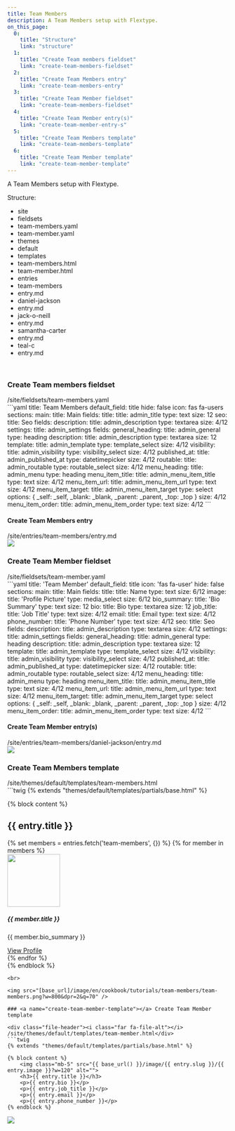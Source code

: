 ```yaml
---
title: Team Members
description: A Team Members setup with Flextype.
on_this_page:
  0:
    title: "Structure"
    link: "structure"
  1:
    title: "Create Team members fieldset"
    link: "create-team-members-fieldset"
  2:
    title: "Create Team Members entry"
    link: "create-team-members-entry"
  3:
    title: "Create Team Member fieldset"
    link: "create-team-members-fieldset"
  4:
    title: "Create Team Member entry(s)"
    link: "create-team-member-entry-s"
  5:
    title: "Create Team Members template"
    link: "create-team-members-template"
  6:
    title: "Create Team Member template"
    link: "create-team-member-template"
---
```


A Team Members setup with Flextype.<a name="structure"></a>

Structure:
<ul class="file-list">
    <li><i class="fas fa-folder"></i> site</li>
    <li class="file-list-level-2"><i class="fas fa-folder"></i> fieldsets</li>
    <li class="file-list-level-3"><i class="far fa-file-alt"></i> team-members.yaml</li>
    <li class="file-list-level-3"><i class="far fa-file-alt"></i> team-member.yaml</li>
    <li class="file-list-level-2"><i class="fas fa-folder"></i> themes</li>
    <li class="file-list-level-3"><i class="fas fa-folder"></i> default</li>
    <li class="file-list-level-4"><i class="fas fa-folder"></i> templates</li>
    <li class="file-list-level-5"><i class="far fa-file-alt"></i> team-members.html</li>
    <li class="file-list-level-5"><i class="far fa-file-alt"></i> team-member.html</li>
    <li class="file-list-level-2"><i class="fas fa-folder"></i> entries</li>
    <li class="file-list-level-3"><i class="fas fa-folder"></i> team-members</li>
    <li class="file-list-level-4"><i class="far fa-file-alt"></i> entry.md</li>
    <li class="file-list-level-4"><i class="fas fa-folder"></i> daniel-jackson</li>
    <li class="file-list-level-5"><i class="far fa-file-alt"></i> entry.md</li>
    <li class="file-list-level-4"><i class="fas fa-folder"></i> jack-o-neill</li>
    <li class="file-list-level-5"><i class="far fa-file-alt"></i> entry.md</li>
    <li class="file-list-level-4"><i class="fas fa-folder"></i> samantha-carter</li>
    <li class="file-list-level-5"><i class="far fa-file-alt"></i> entry.md</li>
    <li class="file-list-level-4"><i class="fas fa-folder"></i> teal-c</li>
    <li class="file-list-level-5"><i class="far fa-file-alt"></i> entry.md</li>
</ul>

<br>

### <a name="create-team-members-fieldset"></a> Create Team members fieldset

<div class="file-header"><i class="far fa-file-alt"></i> /site/fieldsets/team-members.yaml</div>
```yaml
title: Team Members
default_field: title
hide: false
icon: fas fa-users
sections:
  main:
    title: Main
    fields:
      title:
        title: admin_title
        type: text
        size: 12
  seo:
    title: Seo
    fields:
      description:
        title: admin_description
        type: textarea
        size: 4/12
  settings:
    title: admin_settings
    fields:
      general_heading:
        title: admin_general
        type: heading
      description:
        title: admin_description
        type: textarea
        size: 12
      template:
        title: admin_template
        type: template_select
        size: 4/12
      visibility:
        title: admin_visibility
        type: visibility_select
        size: 4/12
      published_at:
        title: admin_published_at
        type: datetimepicker
        size: 4/12
      routable:
        title: admin_routable
        type: routable_select
        size: 4/12
      menu_heading:
        title: admin_menu
        type: heading
      menu_item_title:
        title: admin_menu_item_title
        type: text
        size: 4/12
      menu_item_url:
        title: admin_menu_item_url
        type: text
        size: 4/12
      menu_item_target:
        title: admin_menu_item_target
        type: select
        options: { _self: _self, _blank: _blank, _parent: _parent, _top: _top }
        size: 4/12
      menu_item_order:
        title: admin_menu_item_order
        type: text
        size: 4/12
```

#### <a name="create-team-members-entry"></a> Create Team Members entry

<div class="file-list"><i class="far fa-file-alt"></i> /site/entries/team-members/entry.md</div>

<img src="[base_url]/image/en/cookbook/tutorials/team-members/create-team-members.png?w=800&dpr=2&q=70" />

### <a name="create-team-member-fieldset"></a> Create Team Member fieldset

<div class="file-header"><i class="far fa-file-alt"></i> /site/fieldsets/team-member.yaml</div>
```yaml
title: 'Team Member'
default_field: title
icon: 'fas fa-user'
hide: false
sections:
  main:
    title: Main
    fields:
      title:
        title: Name
        type: text
        size: 6/12
      image:
        title: 'Profile Picture'
        type: media_select
        size: 6/12
      bio_summary:
        title: 'Bio Summary'
        type: text
        size: 12
      bio:
        title: Bio
        type: textarea
        size: 12
      job_title:
        title: 'Job Title'
        type: text
        size: 4/12
      email:
        title: Email
        type: text
        size: 4/12
      phone_number:
        title: 'Phone Number'
        type: text
        size: 4/12
  seo:
    title: Seo
    fields:
      description:
        title: admin_description
        type: textarea
        size: 4/12
  settings:
    title: admin_settings
    fields:
      general_heading:
        title: admin_general
        type: heading
      description:
        title: admin_description
        type: textarea
        size: 12
      template:
        title: admin_template
        type: template_select
        size: 4/12
      visibility:
        title: admin_visibility
        type: visibility_select
        size: 4/12
      published_at:
        title: admin_published_at
        type: datetimepicker
        size: 4/12
      routable:
        title: admin_routable
        type: routable_select
        size: 4/12
      menu_heading:
        title: admin_menu
        type: heading
      menu_item_title:
        title: admin_menu_item_title
        type: text
        size: 4/12
      menu_item_url:
        title: admin_menu_item_url
        type: text
        size: 4/12
      menu_item_target:
        title: admin_menu_item_target
        type: select
        options: { _self: _self, _blank: _blank, _parent: _parent, _top: _top }
        size: 4/12
      menu_item_order:
        title: admin_menu_item_order
        type: text
        size: 4/12
```

#### <a name="create-team-member-entry-s"></a> Create Team Member entry(s)

<div class="file-list"><i class="far fa-file-alt"></i> /site/entries/team-members/daniel-jackson/entry.md</div>

<img src="[base_url]/image/en/cookbook/tutorials/team-members/create-team-member.png?w=800&dpr=2&q=70" />

### <a name="create-team-members-template"></a> Create Team Members template

<div class="file-header"><i class="far fa-file-alt"></i> /site/themes/default/templates/team-members.html</div>
```twig
{% extends "themes/default/templates/partials/base.html" %}

{% block content %}
    <h2 class="text-center mb-5">{{ entry.title }}</h2>
    <div class="row">
      {% set members = entries.fetch('team-members', {}) %}
      {% for member in members %}
          <div class="col-sm-3 text-center">
            <div class="card">
              <div class="card-body">
                <img class="rounded mb-3" width="120" src="{{ base_url() }}/image/{{ member.slug }}/{{ member.image }}?w=220" alt="">
                <h5 class="card-title">{{ member.title }}</h5>
                <p class="card-text">{{ member.bio_summary }}</p>
                <a href="{{ base_url() }}/{{ member.slug }}" class="btn btn-primary">View Profile</a>
              </div>
            </div>
          </div>
      {% endfor %}
    </div>
{% endblock %}

```
<br>

<img src="[base_url]/image/en/cookbook/tutorials/team-members/team-members.png?w=800&dpr=2&q=70" />

### <a name="create-team-member-template"></a> Create Team Member template

<div class="file-header"><i class="far fa-file-alt"></i> /site/themes/default/templates/team-member.html</div>
```twig
{% extends "themes/default/templates/partials/base.html" %}

{% block content %}
    <img class="mb-5" src="{{ base_url() }}/image/{{ entry.slug }}/{{ entry.image }}?w=120" alt="">
    <h3>{{ entry.title }}</h3>
    <p>{{ entry.bio }}</p>
    <p>{{ entry.job_title }}</p>
    <p>{{ entry.email }}</p>
    <p>{{ entry.phone_number }}</p>
{% endblock %}

```

<img src="[base_url]/image/en/cookbook/tutorials/team-members/team-member.png?w=800&dpr=2&q=70" />
